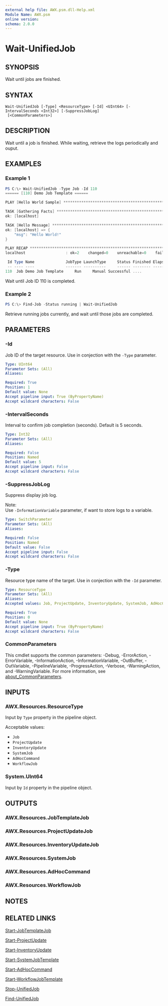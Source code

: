 ```yaml
---
external help file: AWX.psm.dll-Help.xml
Module Name: AWX.psm
online version:
schema: 2.0.0
---
```


# Wait-UnifiedJob

## SYNOPSIS
Wait until jobs are finished.

## SYNTAX

```
Wait-UnifiedJob [-Type] <ResourceType> [-Id] <UInt64> [-IntervalSeconds <Int32>] [-SuppressJobLog]
 [<CommonParameters>]
```

## DESCRIPTION
Wait until a job is finished.
While waiting, retrieve the logs periodically and ouput.

## EXAMPLES

### Example 1
```powershell
PS C:\> Wait-UnifiedJob -Type Job -Id 110
====== [110] Demo Job Template ======

PLAY [Hello World Sample] ******************************************************

TASK [Gathering Facts] *********************************************************
ok: [localhost]

TASK [Hello Message] ***********************************************************
ok: [localhost] => {
    "msg": "Hello World!"
}

PLAY RECAP *********************************************************************
localhost                  : ok=2    changed=0    unreachable=0    failed=0    skipped=0    rescued=0    ignored=0

 Id Type Name              JobType LaunchType     Status Finished Elapsed LaunchedBy     Template Note
 -- ---- ----              ------- ----------     ------ -------- ------- ----------     -------- ----
110  Job Demo Job Template     Run     Manual Successful ....         ... ...             ...      ...
```

Wait until Job ID 110 is completed.

### Example 2
```powershell
PS C:\> Find-Job -Status running | Wait-UnifiedJob
```

Retrieve running jobs currently, and wait until those jobs are completed.

## PARAMETERS

### -Id
Job ID of the target resource.
Use in conjection with the `-Type` parameter.

```yaml
Type: UInt64
Parameter Sets: (All)
Aliases:

Required: True
Position: 1
Default value: None
Accept pipeline input: True (ByPropertyName)
Accept wildcard characters: False
```

### -IntervalSeconds
Interval to confirm job completion (seconds).
Default is 5 seconds.

```yaml
Type: Int32
Parameter Sets: (All)
Aliases:

Required: False
Position: Named
Default value: 5
Accept pipeline input: False
Accept wildcard characters: False
```

### -SuppressJobLog
Suppress display job log.

Note:  
Use `-InformationVariable` parameter, if want to store logs to a variable.

```yaml
Type: SwitchParameter
Parameter Sets: (All)
Aliases:

Required: False
Position: Named
Default value: False
Accept pipeline input: False
Accept wildcard characters: False
```

### -Type
Resource type name of the target.
Use in conjection with the `-Id` parameter.

```yaml
Type: ResourceType
Parameter Sets: (All)
Aliases:
Accepted values: Job, ProjectUpdate, InventoryUpdate, SystemJob, AdHocCommand, WorkflowJob

Required: True
Position: 0
Default value: None
Accept pipeline input: True (ByPropertyName)
Accept wildcard characters: False
```

### CommonParameters
This cmdlet supports the common parameters: -Debug, -ErrorAction, -ErrorVariable, -InformationAction, -InformationVariable, -OutBuffer, -OutVariable, -PipelineVariable, -ProgressAction, -Verbose, -WarningAction, and -WarningVariable. For more information, see [about_CommonParameters](http://go.microsoft.com/fwlink/?LinkID=113216).

## INPUTS

### AWX.Resources.ResourceType
Input by `Type` property in the pipeline object.

Acceptable values:  
- `Job`  
- `ProjectUpdate`  
- `InventoryUpdate`  
- `SystemJob`  
- `AdHocCommand`  
- `WorkflowJob`

### System.UInt64
Input by `Id` property in the pipeline object.

## OUTPUTS

### AWX.Resources.JobTemplateJob
### AWX.Resources.ProjectUpdateJob
### AWX.Resources.InventoryUpdateJob
### AWX.Resources.SystemJob
### AWX.Resources.AdHocCommand
### AWX.Resources.WorkflowJob
## NOTES

## RELATED LINKS

[Start-JobTemplateJob](Start-JobTemplate.md)

[Start-ProjectUpdate](Start-ProjectUpdate.md)

[Start-InventoryUpdate](Start-InventoryUpdate.md)

[Start-SystemJobTemplate](Start-SystemJobTemplate.md)

[Start-AdHocCommand](Start-AdHocCommand.md)

[Start-WorkflowJobTemplate](Start-WorkflowJobTemplate.md)

[Stop-UnifiedJob](Stop-UnifiedJob.md)

[Find-UnifiedJob](Find-UnifiedJob.md)
